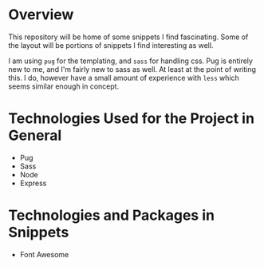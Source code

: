# Overview

This repository will be home of some snippets I find fascinating. Some of the layout will be portions of snippets I find interesting as well.

I am using `pug` for the templating, and `sass` for handling css. Pug is entirely new to me, and I'm fairly new to sass as well. At least at the point of writing this. I do, however have a small amount of experience with `less` which seems similar enough in concept.

# Technologies Used for the Project in General

* Pug
* Sass
* Node
* Express

# Technologies and Packages in Snippets

* Font Awesome